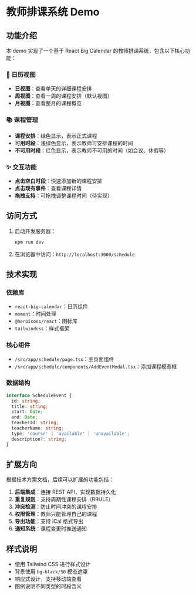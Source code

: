 # 教师排课系统 Demo

## 功能介绍

本 demo 实现了一个基于 React Big Calendar 的教师排课系统，包含以下核心功能：

### 📅 日历视图
- **日视图**：查看单天的详细课程安排
- **周视图**：查看一周的课程安排（默认视图）
- **月视图**：查看整月的课程概览

### 📚 课程管理
- **课程安排**：绿色显示，表示正式课程
- **可用时段**：浅绿色显示，表示教师可安排课程的时间
- **不可用时段**：红色显示，表示教师不可用的时间（如会议、休假等）

### ✨ 交互功能
- **点击空白时段**：快速添加新的课程安排
- **点击现有事件**：查看课程详情
- **拖拽支持**：可拖拽调整课程时间（待实现）

## 访问方式

1. 启动开发服务器：
   ```bash
   npm run dev
   ```

2. 在浏览器中访问：`http://localhost:3000/schedule`

## 技术实现

### 依赖库
- `react-big-calendar`：日历组件
- `moment`：时间处理
- `@heroicons/react`：图标库
- `tailwindcss`：样式框架

### 核心组件
- `/src/app/schedule/page.tsx`：主页面组件
- `/src/app/schedule/components/AddEventModal.tsx`：添加课程模态框

### 数据结构
```typescript
interface ScheduleEvent {
  id: string;
  title: string;
  start: Date;
  end: Date;
  teacherId: string;
  teacherName: string;
  type: 'course' | 'available' | 'unavailable';
  description?: string;
}
```

## 扩展方向

根据技术方案文档，后续可以扩展的功能包括：

1. **后端集成**：连接 REST API，实现数据持久化
2. **重复规则**：支持周期性课程安排（RRULE）
3. **冲突检测**：防止时间冲突的课程安排
4. **权限管理**：教师只能管理自己的课程
5. **导出功能**：支持 iCal 格式导出
6. **通知系统**：课程变更时推送通知

## 样式说明

- 使用 Tailwind CSS 进行样式设计
- 背景使用 `bg-black/50` 模态遮罩
- 响应式设计，支持移动端查看
- 图例说明不同类型的时段含义 